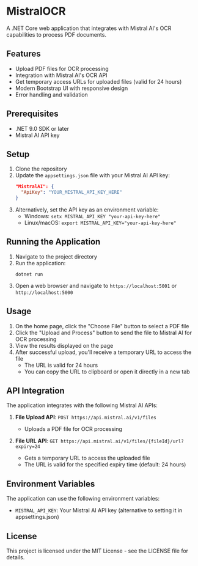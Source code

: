 # MistralOCR

A .NET Core web application that integrates with Mistral AI's OCR capabilities to process PDF documents.

## Features

- Upload PDF files for OCR processing
- Integration with Mistral AI's OCR API
- Get temporary access URLs for uploaded files (valid for 24 hours)
- Modern Bootstrap UI with responsive design
- Error handling and validation

## Prerequisites

- .NET 9.0 SDK or later
- Mistral AI API key

## Setup

1. Clone the repository
2. Update the `appsettings.json` file with your Mistral AI API key:
   ```json
   "MistralAI": {
     "ApiKey": "YOUR_MISTRAL_API_KEY_HERE"
   }
   ```
3. Alternatively, set the API key as an environment variable:
   - Windows: `setx MISTRAL_API_KEY "your-api-key-here"`
   - Linux/macOS: `export MISTRAL_API_KEY="your-api-key-here"`

## Running the Application

1. Navigate to the project directory
2. Run the application:
   ```
   dotnet run
   ```
3. Open a web browser and navigate to `https://localhost:5001` or `http://localhost:5000`

## Usage

1. On the home page, click the "Choose File" button to select a PDF file
2. Click the "Upload and Process" button to send the file to Mistral AI for OCR processing
3. View the results displayed on the page
4. After successful upload, you'll receive a temporary URL to access the file
   - The URL is valid for 24 hours
   - You can copy the URL to clipboard or open it directly in a new tab

## API Integration

The application integrates with the following Mistral AI APIs:

1. **File Upload API**: `POST https://api.mistral.ai/v1/files`
   - Uploads a PDF file for OCR processing

2. **File URL API**: `GET https://api.mistral.ai/v1/files/{fileId}/url?expiry=24`
   - Gets a temporary URL to access the uploaded file
   - The URL is valid for the specified expiry time (default: 24 hours)

## Environment Variables

The application can use the following environment variables:

- `MISTRAL_API_KEY`: Your Mistral AI API key (alternative to setting it in appsettings.json)

## License

This project is licensed under the MIT License - see the LICENSE file for details. 